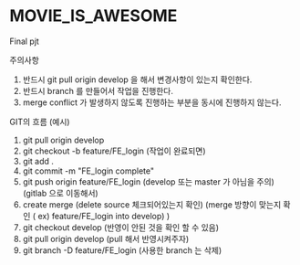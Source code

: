 # MOVIE_IS_AWESOME

Final pjt

주의사항
1. 반드시 git pull origin develop 을 해서 변경사항이 있는지 확인한다.
2. 반드시 branch 를 만들어서 작업을 진행한다.
3. merge conflict 가 발생하지 않도록 진행하는 부분을 동시에 진행하지 않는다.

GIT의 흐름 (예시)
1. git pull origin develop
2. git checkout -b feature/FE_login
  (작업이 완료되면)
3. git add .
4. git commit -m "FE_login complete"
5. git push origin feature/FE_login (develop 또는 master 가 아님을 주의)
  (gitlab 으로 이동해서)
6. create merge
  (delete source 체크되어있는지 확인)
  (merge 방향이 맞는지 확인 ( ex) feature/FE_login into develop) )
7. git checkout develop (반영이 안된 것을 확인 할 수 있음)
8. git pull origin develop (pull 해서 반영시켜주자)
9. git branch -D feature/FE_login (사용한 branch 는 삭제)